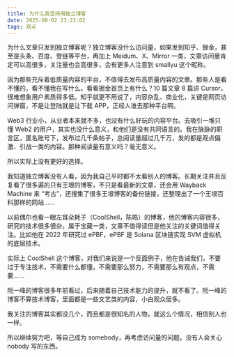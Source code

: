 ```yaml
---
title: 为什么我坚持用独立博客
date: 2025-08-02 23:23:02
tags: 观点
---
```


为什么文章只发到独立博客呢？独立博客没什么访问量，如果发到知乎、掘金，甚至是头条、百度、登链等平台，再加上 Meidum、X、Mirror 一类，文章访问量肯定可以高很多，关注量也会高很多，会有更多人注意到 smallyu 这个昵称。

因为那些充斥着低质量内容的平台，不值得去发布高质量内容的文章。那些人是看不懂的，看不懂我在写什么。看看掘金首页上有什么？10 篇文章 8 篇讲 Cursor，很难想象用户素质得多低。知乎就更不用说了，内容杂乱、商业化，关键是网页访问弹窗，不是让登陆就是让下载 APP，正经人谁去那种平台啊。

Web3 行业小，从业者本来就不多，也没有什么好玩的内容平台。去吸引一堆只懂 Web2 的用户，其实也没什么意义，和他们是没有共同语言的。我在脉脉的职言区，匿名账号下，发布过几千条帖子，总阅读量超过几千万，发的都是观点偏激、引战一类的内容。那种阅读量有意义吗？毫无意义。

所以实际上没有更好的选择。

我知道独立博客没有人看，因为我自己平时都不太看别人的博客。长期关注并且反复看了很多遍的只有王垠的博客，不只是看最新的文章，还会用 Wayback Machine 来 “考古”，还搜集了很多王垠博客的备份链接，还整理出了一个王垠百科那样的网站……

以前偶尔也看一眼左耳朵耗子（CoolShell，陈皓）的博客，他的博客内容很多，研究的技术很多很杂，属于宝藏一类，文章不值得读但是他关注的关键词值得关注。比如他在 2022 年研究过 ePBF，ePBF 是 Solana 区块链实现 SVM 虚拟机的底层技术。

实际上 CoolShell 这个博客，对我们来说是一个反面例子，他在告诫我们，不要过于专注技术，不需要什么都懂，不需要那么努力，不需要那么有观点，不需要……

阮一峰的博客很多年前看过，后来随着自己技术能力的提升，就不看了。阮一峰的博客不算技术博客，里面都是一些文艺类的内容，小白观众居多。

我关注的博客其实都没几个，而且都是很知名的人物，就这么个情况，相信别人也一样。

所以继续努力吧，等自己成为 somebody，再考虑访问量的问题。没有人会关心 nobody 写的东西。
